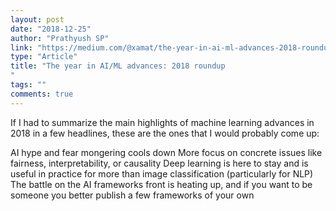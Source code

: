```yaml
---
layout: post
date: "2018-12-25"
author: "Prathyush SP"
link: "https://medium.com/@xamat/the-year-in-ai-ml-advances-2018-roundup-db52f7f96358"
type: "Article"
title: "The year in AI/ML advances: 2018 roundup
"
tags: ""
comments: true
---
```

If I had to summarize the main highlights of machine learning advances in 2018 in a few headlines, these are the ones that I would probably come up:

AI hype and fear mongering cools down
More focus on concrete issues like fairness, interpretability, or causality
Deep learning is here to stay and is useful in practice for more than image classification (particularly for NLP)
The battle on the AI frameworks front is heating up, and if you want to be someone you better publish a few frameworks of your own

